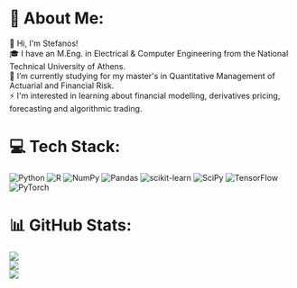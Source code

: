 # 💫 About Me:
👋 Hi, I'm Stefanos!<br>🎓 I have an M.Eng. in Electrical & Computer Engineering from the National Technical University of Athens.<br>🔭 I’m currently studying for my master's in Quantitative Management of Actuarial and Financial Risk.<br>⚡ I'm interested in learning about financial modelling, derivatives pricing, forecasting and algorithmic trading.


# 💻 Tech Stack:
![Python](https://img.shields.io/badge/python-3670A0?style=flat&logo=python&logoColor=ffdd54) ![R](https://img.shields.io/badge/r-%23276DC3.svg?style=flat&logo=r&logoColor=white) ![NumPy](https://img.shields.io/badge/numpy-%23013243.svg?style=flat&logo=numpy&logoColor=white) ![Pandas](https://img.shields.io/badge/pandas-%23150458.svg?style=flat&logo=pandas&logoColor=white) ![scikit-learn](https://img.shields.io/badge/scikit--learn-%23F7931E.svg?style=flat&logo=scikit-learn&logoColor=white) ![SciPy](https://img.shields.io/badge/SciPy-%230C55A5.svg?style=flat&logo=scipy&logoColor=%white) ![TensorFlow](https://img.shields.io/badge/TensorFlow-%23FF6F00.svg?style=flat&logo=TensorFlow&logoColor=white) ![PyTorch](https://img.shields.io/badge/PyTorch-%23EE4C2C.svg?style=flat&logo=PyTorch&logoColor=white)
# 📊 GitHub Stats:
![](https://github-readme-stats.vercel.app/api?username=stefkonto903&theme=dark&hide_border=true&include_all_commits=false&count_private=false)<br/>
![](https://github-readme-streak-stats.herokuapp.com/?user=stefkonto903&theme=dark&hide_border=true)<br/>
![](https://github-readme-stats.vercel.app/api/top-langs/?username=stefkonto903&theme=dark&hide_border=true&include_all_commits=false&count_private=false&layout=compact)

<!-- Proudly created with GPRM ( https://gprm.itsvg.in ) -->


<!---
stefkonto903/stefkonto903 is a ✨ special ✨ repository because its `README.md` (this file) appears on your GitHub profile.
You can click the Preview link to take a look at your changes.
--->
